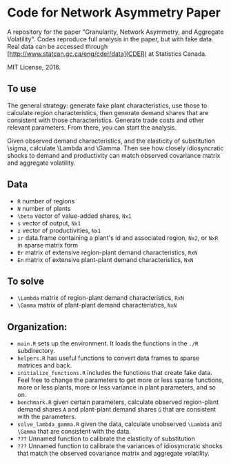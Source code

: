 # Code for Network Asymmetry Paper

A repository for the paper "Granularity, Network Asymmetry, and Aggregate Volatility". Codes reproduce full analysis in the paper, but with fake data. Real data can be accessed through [http://www.statcan.gc.ca/eng/cder/data](CDER) at Statistics Canada.

MIT License, 2016.

## To use

The general strategy: generate fake plant characteristics, use those to calculate region characteristics, then generate demand shares that are consistent with those characteristics. Generate trade costs and other relevant parameters. From there, you can start the analysis. 

Given observed demand characteristics, and the elasticity of substitution \sigma, calculate \Lambda and \Gamma. Then see how closely idiosyncratic shocks to demand and productivity can match observed covariance matrix and aggregate volatility.

## Data

* ```R``` number of regions
* ```N``` number of plants
* ```\beta``` vector of value-added shares, ```Nx1```
* ```s``` vector of output, ```Nx1```
* ```z``` vector of productivities, ```Nx1```
* ```ir``` data.frame containing a plant's id and associated region, ```Nx2```, or ```NxR``` in sparse matrix form
* ```Er``` matrix of extensive region-plant demand characteristics, ```RxN```
* ```En``` matrix of extensive plant-plant demand characteristics, ```NxN```

## To solve

* ```\Lambda``` matrix of region-plant demand characteristics, ```RxN```
* ```\Gamma``` matrix of plant-plant demand characteristics, ```NxN```


## Organization:

* ```main.R``` sets up the environment. It loads the functions in the ```./R``` subdirectory.
* ```helpers.R``` has useful functions to convert data frames to sparse matrices and back.
* ```initialize_functions.R``` includes the functions that create fake data. Feel free to change the parameters to get more or less sparse functions, more or less plants, more or less variance in plant parameters, and so on.
* ```benchmark.R``` given certain parameters, calculate observed region-plant demand shares ```A``` and plant-plant demand shares ```G``` that are consistent with the parameters.
* ```solve_lambda_gamma.R``` given the data, calculate unobserved ```\Lambda``` and ```\Gamma``` that are consistent with the data.
* ```???``` Unnamed function to calibrate the elasticity of substitution
* ```???``` Unnamed function to calibrate the variances of idiosyncratic shocks that match the observed covariance matrix and aggregate volatility.




